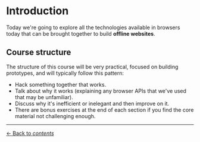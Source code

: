 # Introduction

Today we're going to explore all the technologies available in browsers today that can be brought together to build **offline websites**.

## Course structure

The structure of this course will be very practical, focused on building prototypes, and will typically follow this pattern:

- Hack something together that works.
- Talk about why it works (explaining any browser APIs that we've used that may be unfamiliar).
- Discuss why it's inefficient or inelegant and then improve on it.
- There are bonus exercises at the end of each section if you find the core material not challenging enough.

---

[← Back to *contents*](https://github.com/matthew-andrews/workshop-making-it-work-offline) 
